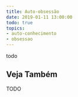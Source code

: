 ```yaml
---
title: Auto-obsessão
date: 2019-01-11 13:00:00
todo: true
topics:
- auto-conhecimento
- obsessao
---
```


todo

## Veja Também
TODO

